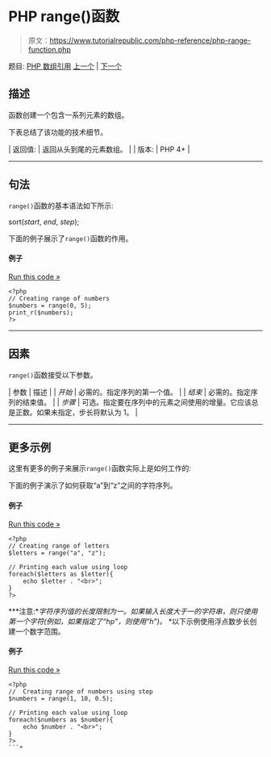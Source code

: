 # PHP range()函数

> 原文：<https://www.tutorialrepublic.com/php-reference/php-range-function.php>

题目: [PHP 数组引用](php-array-functions.php) [上一个](php-prev-function.php) | [下一个](php-reset-function.php)

## 描述

函数创建一个包含一系列元素的数组。

下表总结了该功能的技术细节。

| 返回值: | 返回从头到尾的元素数组。 |
| 版本: | PHP 4+ |

* * *

## 句法

`range()`函数的基本语法如下所示:

sort(*start*, *end*, *step*);

下面的例子展示了`range()`函数的作用。

#### 例子

[Run this code »](../codelab.php?topic=php&file=create-a-range-of-numbers "Run this code to view the output")

```
<?php
// Creating range of numbers
$numbers = range(0, 5);
print_r($numbers);
?>
```

* * *

## 因素

`range()`函数接受以下参数。

| 参数 | 描述 |
| *开始* | 必需的。指定序列的第一个值。 |
| *结束* | 必需的。指定序列的结束值。 |
| *步骤* | 可选。指定要在序列中的元素之间使用的增量。它应该总是正数。如果未指定，步长将默认为 1。 |

* * *

## 更多示例

这里有更多的例子来展示`range()`函数实际上是如何工作的:

下面的例子演示了如何获取“a”到“z”之间的字符序列。

#### 例子

[Run this code »](../codelab.php?topic=php&file=create-a-range-of-alphabetical-characters "Run this code to view the output")

```
<?php
// Creating range of letters
$letters = range("a", "z");

// Printing each value using loop
foreach($letters as $letter){
    echo $letter . "<br>";
}
?>
```

 ***注意:**字符序列值的长度限制为一。如果输入长度大于一的字符串，则只使用第一个字符(例如，如果指定了“hp”，则使用“h”)。*  *以下示例使用浮点数步长创建一个数字范围。

#### 例子

[Run this code »](../codelab.php?topic=php&file=create-a-range-of-numbers-using-step "Run this code to view the output")

```
<?php
//  Creating range of numbers using step
$numbers = range(1, 10, 0.5);

// Printing each value using loop
foreach($numbers as $number){
    echo $number . "<br>";
}
?>
```*